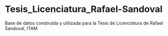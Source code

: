 # Tesis_Licenciatura_Rafael-Sandoval
Base de datos construida y utilizada para la Tesis de Licenciatura de Rafael Sandoval, ITAM
